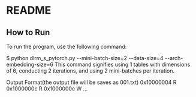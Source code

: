 # README

## How to Run

To run the program, use the following command:


$ python dlrm_s_pytorch.py --mini-batch-size=2 --data-size=4 --arch-embedding-size=6
This command signifies using 1 tables with dimensions of 6, conducting 2 iterations, and using 2 mini-batches per iteration.


Output Format(the output file will be saves as 001.txt)
0x10000004 R
0x1000000c R
0x1000000c W
...
